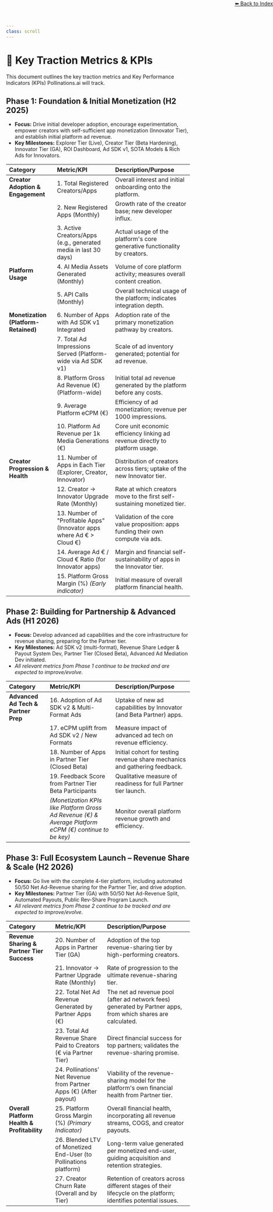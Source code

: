 ```yaml
---
class: scroll
---
```

<div style="text-align: right; position: absolute; top: 0; right: 0;">
<a href="/10">⬅️ Back to Index</a>
</div>

# 🚀 **Key Traction Metrics & KPIs**

This document outlines the key traction metrics and Key Performance Indicators (KPIs) Pollinations.ai will track.

## **Phase 1: Foundation & Initial Monetization (H2 2025)**

*   **Focus:** Drive initial developer adoption, encourage experimentation, empower creators with self-sufficient app monetization (Innovator Tier), and establish initial platform ad revenue.
*   **Key Milestones:** Explorer Tier (Live), Creator Tier (Beta Hardening), Innovator Tier (GA), ROI Dashboard, Ad SDK v1, SOTA Models & Rich Ads for Innovators.

| Category                            | Metric/KPI                                                                    | Description/Purpose                                                                                  |
| :---------------------------------- | :---------------------------------------------------------------------------- | :--------------------------------------------------------------------------------------------------- |
| **Creator Adoption & Engagement**   | 1. Total Registered Creators/Apps                                               | Overall interest and initial onboarding onto the platform.                                       |
|                                     | 2. New Registered Apps (Monthly)                                              | Growth rate of the creator base; new developer influx.                                             |
|                                     | 3. Active Creators/Apps (e.g., generated media in last 30 days)               | Actual usage of the platform's core generative functionality by creators.                            |
| **Platform Usage**                  | 4. AI Media Assets Generated (Monthly)                                        | Volume of core platform activity; measures overall content creation.                               |
|                                     | 5. API Calls (Monthly)                                                        | Overall technical usage of the platform; indicates integration depth.                              |
| **Monetization (Platform-Retained)**| 6. Number of Apps with Ad SDK v1 Integrated                                   | Adoption rate of the primary monetization pathway by creators.                                     |
|                                     | 7. Total Ad Impressions Served (Platform-wide via Ad SDK v1)                  | Scale of ad inventory generated; potential for ad revenue.                                         |
|                                     | 8. Platform Gross Ad Revenue (€) (Platform-wide)                              | Initial total ad revenue generated by the platform before any costs.                                 |
|                                     | 9. Average Platform eCPM (€)                                                  | Efficiency of ad monetization; revenue per 1000 impressions.                                       |
|                                     | 10. Platform Ad Revenue per 1k Media Generations (€)                          | Core unit economic efficiency linking ad revenue directly to platform usage.                       |
| **Creator Progression & Health**    | 11. Number of Apps in Each Tier (Explorer, Creator, Innovator)                | Distribution of creators across tiers; uptake of the new Innovator tier.                           |
|                                     | 12. Creator → Innovator Upgrade Rate (Monthly)                                | Rate at which creators move to the first self-sustaining monetized tier.                           |
|                                     | 13. Number of "Profitable Apps" (Innovator apps where Ad € > Cloud €)           | Validation of the core value proposition: apps funding their own compute via ads.                    |
|                                     | 14. Average Ad € / Cloud € Ratio (for Innovator apps)                         | Margin and financial self-sustainability of apps in the Innovator tier.                              |
|                                     | 15. Platform Gross Margin (%) *(Early indicator)*                             | Initial measure of overall platform financial health.                                              |

## **Phase 2: Building for Partnership & Advanced Ads (H1 2026)**

*   **Focus:** Develop advanced ad capabilities and the core infrastructure for revenue sharing, preparing for the Partner tier.
*   **Key Milestones:** Ad SDK v2 (multi-format), Revenue Share Ledger & Payout System Dev, Partner Tier (Closed Beta), Advanced Ad Mediation Dev initiated.
*   *All relevant metrics from Phase 1 continue to be tracked and are expected to improve/evolve.*

| Category                                | Metric/KPI                                                                  | Description/Purpose                                                                                           |
| :-------------------------------------- | :-------------------------------------------------------------------------- | :------------------------------------------------------------------------------------------------------------ |
| **Advanced Ad Tech & Partner Prep**     | 16. Adoption of Ad SDK v2 & Multi-Format Ads                                  | Uptake of new ad capabilities by Innovator (and Beta Partner) apps.                                         |
|                                         | 17. eCPM uplift from Ad SDK v2 / New Formats                                  | Measure impact of advanced ad tech on revenue efficiency.                                                     |
|                                         | 18. Number of Apps in Partner Tier (Closed Beta)                              | Initial cohort for testing revenue share mechanics and gathering feedback.                                    |
|                                         | 19. Feedback Score from Partner Tier Beta Participants                        | Qualitative measure of readiness for full Partner tier launch.                                              |
|                                         | *(Monetization KPIs like Platform Gross Ad Revenue (€) & Average Platform eCPM (€) continue to be key)* | Monitor overall platform revenue growth and efficiency.                                                     |

## **Phase 3: Full Ecosystem Launch – Revenue Share & Scale (H2 2026)**

*   **Focus:** Go live with the complete 4-tier platform, including automated 50/50 Net Ad-Revenue sharing for the Partner Tier, and drive adoption.
*   **Key Milestones:** Partner Tier (GA) with 50/50 Net Ad-Revenue Split, Automated Payouts, Public Rev-Share Program Launch.
*   *All relevant metrics from Phase 2 continue to be tracked and are expected to improve/evolve.*

| Category                                | Metric/KPI                                                                      | Description/Purpose                                                                                                  |
| :-------------------------------------- | :------------------------------------------------------------------------------ | :------------------------------------------------------------------------------------------------------------------- |
| **Revenue Sharing & Partner Tier Success** | 20. Number of Apps in Partner Tier (GA)                                           | Adoption of the top revenue-sharing tier by high-performing creators.                                              |
|                                         | 21. Innovator → Partner Upgrade Rate (Monthly)                                  | Rate of progression to the ultimate revenue-sharing tier.                                                          |
|                                         | 22. Total Net Ad Revenue Generated by Partner Apps (€)                            | The net ad revenue pool (after ad network fees) generated by Partner apps, from which shares are calculated.       |
|                                         | 23. Total Ad Revenue Share Paid to Creators (€ via Partner Tier)                  | Direct financial success for top partners; validates the revenue-sharing promise.                                    |
|                                         | 24. Pollinations' Net Revenue from Partner Apps (€) (After payout)              | Viability of the revenue-sharing model for the platform's own financial health from Partner tier.                  |
| **Overall Platform Health & Profitability**| 25. Platform Gross Margin (%) *(Primary Indicator)*                             | Overall financial health, incorporating all revenue streams, COGS, and creator payouts.                              |
|                                         | 26. Blended LTV of Monetized End-User (to Pollinations platform)                | Long-term value generated per monetized end-user, guiding acquisition and retention strategies.                    |
|                                         | 27. Creator Churn Rate (Overall and by Tier)                                    | Retention of creators across different stages of their lifecycle on the platform; identifies potential issues.   |